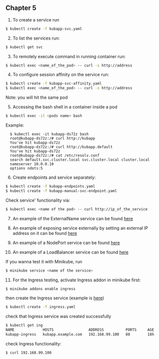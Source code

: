 ## Chapter 5  
 
1. To create a service run
``` bash
$ kubectl create -f kubapp-svc.yaml
```
2. To list the services run:
``` bash
$ kubectl get svc
```

3. To remotely execute command in running container run:
``` bash
$ kubectl exec <name_of_the_pod> -- curl -s http://address
```

4. To configure session affinity on the service run:
``` bash
$ kubectl create -f kubapp-svc-affinity.yaml
$ kubectl exec <name_of_the_pod> -- curl -s http://address
```
Note: you will hit the same pod 

5. Accessing the bash shell in a container inside a pod
``` bash
$ kubectl exec -it <pods name> bash
```

Example:
```
  $ kubectl exec -it kubapp-ds72z bash
  root@kubapp-ds72z:/# curl http://kubapp
  You've hit kubapp-ds72z
  root@kubapp-ds72z:/# curl http://kubapp.default
  You've hit kubapp-ds72z
  root@kubapp-ds72z:/# cat /etc/resolv.conf
  search default.svc.cluster.local svc.cluster.local cluster.local
  nameserver 10.0.0.10
  options ndots:5
```

6. Create endpoints and service separately:
``` bash
$ kubectl create -f kubapp-endpoints.yaml
$ kubectl create -f kubapp-manual-svc-endpoint.yaml
```

Check service' functionality via:
``` bash 
$ kubectl exec <name of the pod> -- curl http://ip_of_the_service
```

7. An example of the ExternalName service can be found [here](Chapter_5/externalname.yaml)

8. An example of exposing service externally by setting an external IP address
on it can be found [here](Chapter_5/external_IP.yaml)

9. An example of a NodePort service can be found [here](Chapter_5/nodeport.yaml)

10. An example of a LoadBalancer service can be found [here](Chapter_5/kubapp-loadbalancer.yaml)

If you wanna test it with Minikube, run 
``` bash
$ minikube service <name of the service>
``` 

11. For the Ingress testing, activate Ingress addon in minikube first:
``` bash
$ minikube addons enable ingress
```
then create the Ingress service (example is [here](Chapter_5/ingress.yaml))
``` bash
$ kubectl create -f ingress.yaml
```
check that Ingress service was created successfully
```bash
$ kubectl get ing
NAME             HOSTS                ADDRESS          PORTS     AGE
kubapp-ingress   kubapp.example.com   192.168.99.100   80        18h
```
check Ingress functionality:
``` bash
$ curl 192.168.99.100
```


